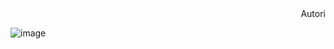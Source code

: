 <div dir="rtl">Autori</div> 

![image](https://github.com/kateanete/projektesanas_lab/assets/78435396/9890abde-ae61-477a-a3bb-5f03619228a2)
